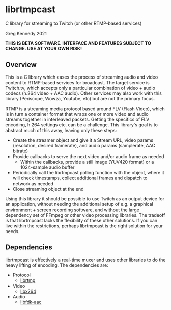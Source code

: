 # librtmpcast
C library for streaming to Twitch (or other RTMP-based services)

Greg Kennedy 2021

**THIS IS BETA SOFTWARE.  INTERFACE AND FEATURES SUBJECT TO CHANGE.  USE AT YOUR OWN RISK!**

## Overview
This is a C library which eases the process of streaming audio and video content to RTMP-based services for broadcast.  The target service is Twitch.tv, which accepts only a particular combination of video + audio codecs (h.264 video + AAC audio).  Other services may also work with this library (Periscope, Wowza, Youtube, etc) but are not the primary focus.

RTMP is a streaming media protocol based around FLV (Flash Video), which is in turn a container format that wraps one or more video and audio streams together in interleaved packets.  Getting the specifics of FLV encoding, h.264 settings etc. can be a challenge.  This library's goal is to abstract much of this away, leaving only these steps:

* Create the streamer object and give it a Stream URL, video params (resolution, desired framerate), and audio params (samplerate, AAC bitrate)
* Provide callbacks to serve the next video and/or audio frame as needed
  * Within the callbacks, provide a still image (YUV420 format) or a 1024-sample audio buffer
* Periodically call the librtmpcast polling function with the object, where it will check timestamps, collect additional frames and dispatch to network as needed
* Close streaming object at the end

Using this library it should be possible to use Twitch as an output device for an application, without needing the additional setup of e.g. a graphical environment + screen recording software, and without the large dependency set of FFmpeg or other video processing libraries.  The tradeoff is that librtmpcast lacks the flexibility of these other solutions.  If you can live within the restrictions, perhaps librtmpcast is the right solution for your needs.

## Dependencies
librtmpcast is effectively a real-time muxer and uses other libraries to do the heavy lifting of encoding.  The dependencies are:

* Protocol
  * [librtmp](https://rtmpdump.mplayerhq.hu/)
* Video
  * [libx264](https://www.videolan.org/developers/x264.html)
* Audio
  * [libfdk-aac](https://github.com/mstorsjo/fdk-aac)
